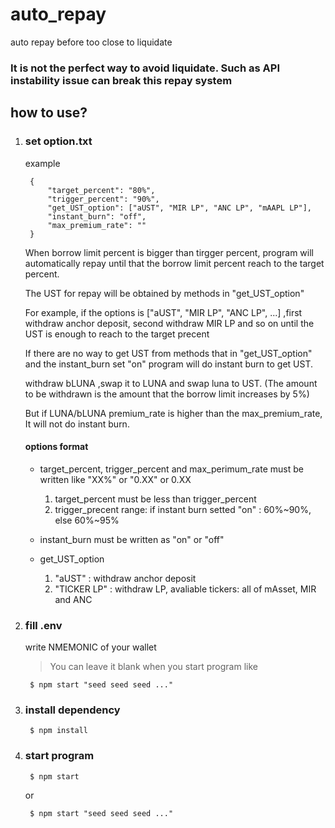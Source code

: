 # auto_repay

auto repay before too close to liquidate

### It is not the perfect way to avoid liquidate. Such as API instability issue can break this repay system

## how to use?

1. ### set option.txt
    
    example
  
        {
            "target_percent": "80%", 
            "trigger_percent": "90%",
            "get_UST_option": ["aUST", "MIR LP", "ANC LP", "mAAPL LP"],
            "instant_burn": "off",
            "max_premium_rate": ""
        }
   
   When borrow limit percent is bigger than tirgger percent, program will automatically repay until that the borrow limit percent reach to the target percent.
   
   The UST for repay will be obtained by methods in "get_UST_option"
   
   For example, if the options is ["aUST", "MIR LP", "ANC LP", ...] ,first withdraw anchor deposit, second withdraw MIR LP and so on until the UST is enough to reach to the target precent
  
   If there are no way to get UST from methods that in "get_UST_option" and the instant_burn set "on" program will do instant burn to get UST. 
   
   withdraw bLUNA ,swap it to LUNA and swap luna to UST. (The amount to be withdrawn is the amount that the borrow limit increases by 5%)
   
   But if LUNA/bLUNA premium_rate is higher than the max_premium_rate, It will not do instant burn.
   
   #### options format
   
   * target_percent, trigger_percent and max_perimum_rate must be written like "XX%" or "0.XX" or 0.XX
       1. target_percent must be less than trigger_percent
       2. trigger_precent range: if instant burn setted "on" : 60%~90%, else 60%~95%
   
   * instant_burn must be written as "on" or "off"
   
   * get_UST_option
       1. "aUST" : withdraw anchor deposit
       2. "TICKER LP" : withdraw LP, avaliable tickers: all of mAsset, MIR and ANC
       
2. ### fill .env
    
    write NMEMONIC of your wallet
    > You can leave it blank when you start program like
        
        $ npm start "seed seed seed ..."
       
3. ### install dependency
    
        $ npm install
        
4. ### start program

        $ npm start
        
    or
        
        $ npm start "seed seed seed ..."
   
